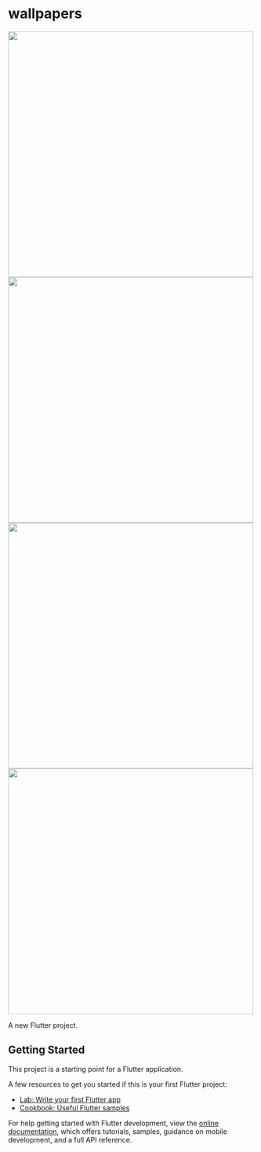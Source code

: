 # wallpapers
<img src="https://github.com/wakhiwemathuthu/simple_calculator/blob/master/screenshots/InstaMocks_20230312_184827781.png?raw=true" height="500"></img>
<img src="https://github.com/wakhiwemathuthu/simple_calculator/blob/master/screenshots/InstaMocks_20230312_184846784.png?raw=true" height="500"></img>
<img src="https://github.com/wakhiwemathuthu/simple_calculator/blob/master/screenshots/InstaMocks_20230312_184905077.png?raw=true" height="500"></img>
<img src="https://github.com/wakhiwemathuthu/simple_calculator/blob/master/screenshots/InstaMocks_20230312_185051878.png?raw=true" height="500"></img>

A new Flutter project.

## Getting Started

This project is a starting point for a Flutter application.

A few resources to get you started if this is your first Flutter project:

- [Lab: Write your first Flutter app](https://docs.flutter.dev/get-started/codelab)
- [Cookbook: Useful Flutter samples](https://docs.flutter.dev/cookbook)

For help getting started with Flutter development, view the
[online documentation](https://docs.flutter.dev/), which offers tutorials,
samples, guidance on mobile development, and a full API reference.
